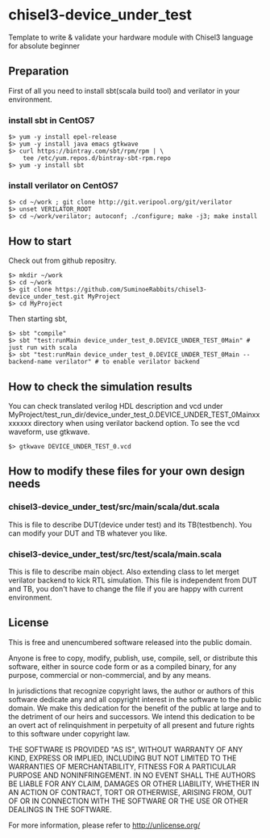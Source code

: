 # chisel3-device_under_test
Template to write &amp; validate your hardware module with Chisel3 language for absolute beginner

## Preparation

First of all you need to install sbt(scala build tool) and verilator in your environment.

### install sbt in CentOS7
```
$> yum -y install epel-release
$> yum -y install java emacs gtkwave
$> curl https://bintray.com/sbt/rpm/rpm | \
    tee /etc/yum.repos.d/bintray-sbt-rpm.repo
$> yum -y install sbt
```

### install verilator on CentOS7
```
$> cd ~/work ; git clone http://git.veripool.org/git/verilator	
$> unset VERILATOR_ROOT
$> cd ~/work/verilator; autoconf; ./configure; make -j3; make install
```

## How to start

Check out from github repositry. 
```
$> mkdir ~/work
$> cd ~/work
$> git clone https://github.com/SuminoeRabbits/chisel3-device_under_test.git MyProject
$> cd MyProject
```
Then starting sbt,
```
$> sbt "compile"
$> sbt "test:runMain device_under_test_0.DEVICE_UNDER_TEST_0Main" # just run with scala
$> sbt "test:runMain device_under_test_0.DEVICE_UNDER_TEST_0Main --backend-name verilator" # to enable verilator backend
```
## How to check the simulation results

You can check translated verilog HDL description and vcd under MyProject/test_run_dir/device_under_test_0.DEVICE_UNDER_TEST_0Mainxxxxxxxx directory when using verilator backend option. To see the vcd waveform, use gtkwave.

```
$> gtkwave DEVICE_UNDER_TEST_0.vcd
```


## How to modify these files for your own design needs
 
 ### chisel3-device_under_test/src/main/scala/dut.scala
 This is file to describe DUT(device under test) and its TB(testbench). You can modify your DUT and TB whatever you like.

 ### chisel3-device_under_test/src/test/scala/main.scala
 This is file to describe main object. Also extending class to let merget verilator backend to kick RTL simulation. This file is independent from DUT and TB, you don't have to change the file if you are happy with current environment.



## License

This is free and unencumbered software released into the public domain.

Anyone is free to copy, modify, publish, use, compile, sell, or distribute this software, either in source code form or as a compiled binary, for any purpose, commercial or non-commercial, and by any means.

In jurisdictions that recognize copyright laws, the author or authors of this software dedicate any and all copyright interest in the software to the public domain. We make this dedication for the benefit of the public at large and to the detriment of our heirs and successors. We intend this dedication to be an overt act of relinquishment in perpetuity of all present and future rights to this software under copyright law.

THE SOFTWARE IS PROVIDED "AS IS", WITHOUT WARRANTY OF ANY KIND, EXPRESS OR IMPLIED, INCLUDING BUT NOT LIMITED TO THE WARRANTIES OF MERCHANTABILITY, FITNESS FOR A PARTICULAR PURPOSE AND NONINFRINGEMENT. IN NO EVENT SHALL THE AUTHORS BE LIABLE FOR ANY CLAIM, DAMAGES OR OTHER LIABILITY, WHETHER IN AN ACTION OF CONTRACT, TORT OR OTHERWISE, ARISING FROM, OUT OF OR IN CONNECTION WITH THE SOFTWARE OR THE USE OR OTHER DEALINGS IN THE SOFTWARE.

For more information, please refer to http://unlicense.org/
